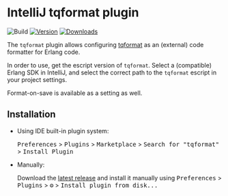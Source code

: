 # IntelliJ tqformat plugin

![Build](https://github.com/truqu/intellij-tqformat/workflows/Build/badge.svg)
[![Version](https://img.shields.io/jetbrains/plugin/v/com.truqu.intellijtqformat.svg)](https://plugins.jetbrains.com/plugin/com.truqu.intellijtqformat)
[![Downloads](https://img.shields.io/jetbrains/plugin/d/com.truqu.intellijtqformat.svg)](https://plugins.jetbrains.com/plugin/com.truqu.intellijtqformat)

<!-- Plugin description -->
The `tqformat` plugin allows configuring [tqformat](https://github.com/truqu/tqformat) as an (external) code formatter for Erlang code.

In order to use, get the escript version of `tqformat`. Select a (compatible) Erlang SDK in IntelliJ, and select the correct path to the `tqformat` escript in your project settings.

Format-on-save is available as a setting as well.  
<!-- Plugin description end -->

## Installation

- Using IDE built-in plugin system:
  
  <kbd>Preferences</kbd> > <kbd>Plugins</kbd> > <kbd>Marketplace</kbd> > <kbd>Search for "tqformat"</kbd> >
  <kbd>Install Plugin</kbd>
  
- Manually:

  Download the [latest release](https://github.com/truqu/intellij-tqformat/releases/latest) and install it manually using
  <kbd>Preferences</kbd> > <kbd>Plugins</kbd> > <kbd>⚙️</kbd> > <kbd>Install plugin from disk...</kbd>
